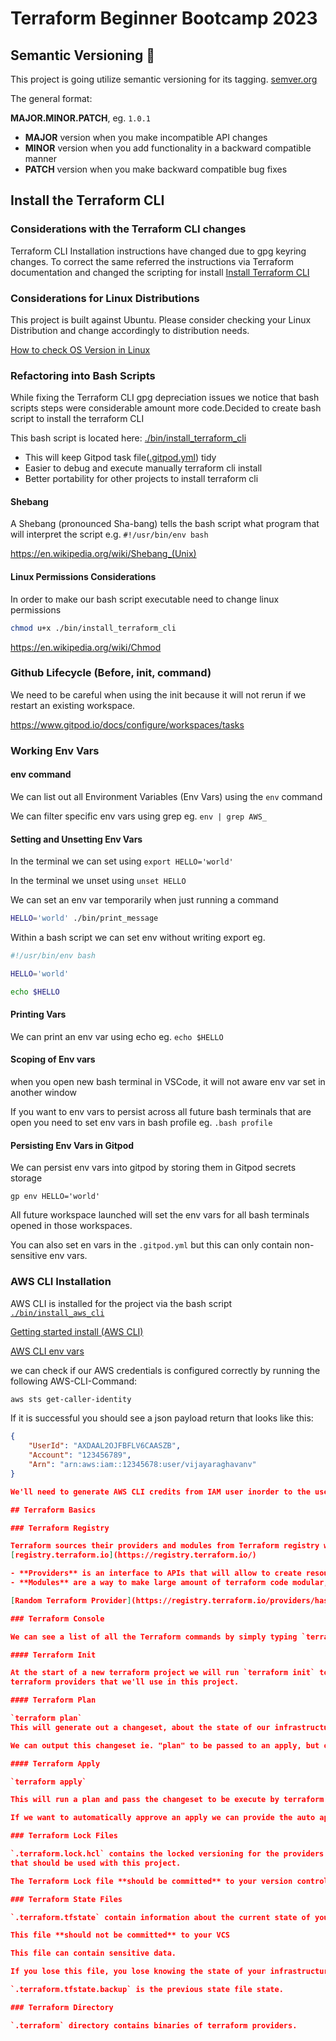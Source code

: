 # Terraform Beginner Bootcamp 2023

## Semantic Versioning :mage:

This project is going utilize semantic versioning for its tagging.
[semver.org](https://semver.org/)

The general format:

**MAJOR.MINOR.PATCH**, eg. `1.0.1`

- **MAJOR** version when you make incompatible API changes
- **MINOR** version when you add functionality in a backward compatible manner
- **PATCH** version when you make backward compatible bug fixes

## Install the Terraform CLI

### Considerations with the Terraform CLI changes
Terraform CLI Installation instructions have changed due to gpg keyring changes. To correct the same referred the instructions via Terraform documentation and changed the scripting for install
[Install Terraform CLI](https://developer.hashicorp.com/terraform/tutorials/aws-get-started/install-cli)

### Considerations for Linux Distributions

This project is built against Ubuntu.
Please consider checking your Linux Distribution and change accordingly to 
distribution needs.

[How to check OS Version in Linux](https://www.cyberciti.biz/faq/how-to-check-os-version-in-linux-command-line/)

### Refactoring into Bash Scripts

While fixing the Terraform CLI gpg depreciation issues we notice that bash scripts steps were considerable amount more code.Decided to create bash script to install the terraform CLI

This bash script is located here: [./bin/install_terraform_cli](./bin/install_terraform_cli)

- This will keep Gitpod task file([.gitpod.yml](.gitpod.yml)) tidy
- Easier to debug and execute manually terraform cli install
- Better portability for other projects to install terraform cli

#### Shebang

A Shebang (pronounced Sha-bang) tells the bash script what program that will interpret the script
e.g. `#!/usr/bin/env bash`

https://en.wikipedia.org/wiki/Shebang_(Unix)

#### Linux Permissions Considerations

In order to make our bash script executable need to change linux permissions

```sh
chmod u+x ./bin/install_terraform_cli
```

https://en.wikipedia.org/wiki/Chmod

### Github Lifecycle (Before, init, command)

We need to be careful when using the init because it will not rerun if we restart an existing workspace.

https://www.gitpod.io/docs/configure/workspaces/tasks

### Working Env Vars

#### env command

We can list out all Environment Variables (Env Vars) using the `env` command

We can filter specific env vars using grep eg. `env | grep AWS_`


#### Setting and Unsetting Env Vars

In the terminal we can set using `export HELLO='world'`

In the terminal we unset using `unset HELLO`

We can set an env var temporarily when just running a command

```sh
HELLO='world' ./bin/print_message
```

Within a bash script we can set env without writing export eg.

```sh
#!/usr/bin/env bash

HELLO='world'

echo $HELLO
```

#### Printing Vars

We can print an env var using echo eg. `echo $HELLO`

#### Scoping of Env vars

when you open new bash terminal in VSCode, it will not aware env var set in another window

If you want to env vars to persist across all future bash terminals that are open you need to set
env vars in bash profile eg. `.bash profile`

#### Persisting Env Vars in Gitpod

We can persist env vars into gitpod by storing them in Gitpod secrets storage

```
gp env HELLO='world'
```

All future workspace launched will set the env vars for all bash terminals opened in those workspaces.

You can also set en vars in the `.gitpod.yml` but this can only contain non-sensitive env vars.

### AWS CLI Installation

AWS CLI is installed for the project via the
bash script [`./bin/install_aws_cli`](./bin/install_aws)

[Getting started install (AWS CLI)](https://docs.aws.amazon.com/cli/latest/userguide/getting-started-install.html)

[AWS CLI env vars](https://docs.aws.amazon.com/cli/latest/userguide/cli-configure-envvars.html)

we can check if our AWS credentials is configured correctly by running the following
AWS-CLI-Command:
```sh
aws sts get-caller-identity
```

If it is successful you should see a json payload return that looks like this:

```json
{
    "UserId": "AXDAAL2OJFBFLV6CAASZB",
    "Account": "123456789",
    "Arn": "arn:aws:iam::12345678:user/vijayaraghavanv"
}

We'll need to generate AWS CLI credits from IAM user inorder to the user AWS CLI.

## Terraform Basics

### Terraform Registry

Terraform sources their providers and modules from Terraform registry which is located at
[registry.terraform.io](https://registry.terraform.io/)

- **Providers** is an interface to APIs that will allow to create resources in terraform.
- **Modules** are a way to make large amount of terraform code modular, portable and sharable.

[Random Terraform Provider](https://registry.terraform.io/providers/hashicorp/random/)

### Terraform Console

We can see a list of all the Terraform commands by simply typing `terraform`

#### Terraform Init

At the start of a new terraform project we will run `terraform init` to download the binaries for the 
terraform providers that we'll use in this project.

#### Terraform Plan

`terraform plan`
This will generate out a changeset, about the state of our infrastructure and what will be changed.

We can output this changeset ie. "plan" to be passed to an apply, but often you can just ignore outputting.

#### Terraform Apply

`terraform apply`

This will run a plan and pass the changeset to be execute by terraform. Apply should prompt yes or no.

If we want to automatically approve an apply we can provide the auto approve flag eg. `terraform apply --auto-approve`

### Terraform Lock Files

`.terraform.lock.hcl` contains the locked versioning for the providers or modules
that should be used with this project.

The Terraform Lock file **should be committed** to your version control system (vcs) eg. Github

### Terraform State Files

`.terraform.tfstate` contain information about the current state of your infrastructure.

This file **should not be committed** to your VCS

This file can contain sensitive data.

If you lose this file, you lose knowing the state of your infrastructure

`.terraform.tfstate.backup` is the previous state file state.

### Terraform Directory

`.terraform` directory contains binaries of terraform providers.